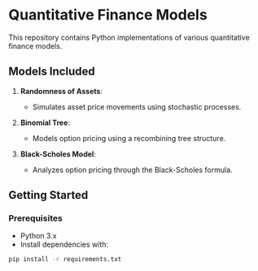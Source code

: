 # Quantitative Finance Models

This repository contains Python implementations of various quantitative finance models.

## Models Included
1. **Randomness of Assets**: 
   - Simulates asset price movements using stochastic processes.

2. **Binomial Tree**:
   - Models option pricing using a recombining tree structure.

3. **Black-Scholes Model**:
   - Analyzes option pricing through the Black-Scholes formula.

## Getting Started
### Prerequisites
- Python 3.x
- Install dependencies with:
```bash
pip install -r requirements.txt
